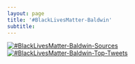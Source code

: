 ```yaml
---
layout: page
title: '#BlackLivesMatter-Baldwin'
subtitle:
---
```


<div class='myTableauViz' id='viz1530168417553' style='position: relative'><noscript><a href='#'><img alt='#BlackLivesMatter-Baldwin-Sources ' src='https:&#47;&#47;public.tableau.com&#47;static&#47;images&#47;Bl&#47;BlackLivesMatter-Baldwin-Sources&#47;BlackLivesMatter-Baldwin-Sources&#47;1_rss.png' style='border: none' /></a></noscript><object class='tableauViz'  style='display:none;'><param name='host_url' value='https%3A%2F%2Fpublic.tableau.com%2F' /> <param name='embed_code_version' value='3' /> <param name='site_root' value='' /><param name='name' value='BlackLivesMatter-Baldwin-Sources&#47;BlackLivesMatter-Baldwin-Sources' /><param name='tabs' value='no' /><param name='toolbar' value='yes' /><param name='static_image' value='https:&#47;&#47;public.tableau.com&#47;static&#47;images&#47;Bl&#47;BlackLivesMatter-Baldwin-Sources&#47;BlackLivesMatter-Baldwin-Sources&#47;1.png' /> <param name='animate_transition' value='yes' /><param name='display_static_image' value='yes' /><param name='display_spinner' value='yes' /><param name='display_overlay' value='yes' /><param name='display_count' value='yes' /><param name='filter' value='publish=yes' /></object>
</div>
<script type='text/javascript'>                    var divElement = document.getElementById('viz1530168417553');                    var vizElement = divElement.getElementsByTagName('object')[0];                    vizElement.style.width='1000px';vizElement.style.height='827px';                    var scriptElement = document.createElement('script');                    scriptElement.src = 'https://public.tableau.com/javascripts/api/viz_v1.js';                    vizElement.parentNode.insertBefore(scriptElement, vizElement);                </script>



<div class='myTableauViz' id='viz1530170882278' style='position: relative'><noscript><a href='#'><img alt='#BlackLivesMatter-Baldwin-Top-Tweets ' src='https:&#47;&#47;public.tableau.com&#47;static&#47;images&#47;KC&#47;KCRMTM3W2&#47;1_rss.png' style='border: none' /></a></noscript><object class='tableauViz'  style='display:none;'><param name='host_url' value='https%3A%2F%2Fpublic.tableau.com%2F' /> <param name='embed_code_version' value='3' /> <param name='path' value='shared&#47;KCRMTM3W2' /> <param name='toolbar' value='yes' /><param name='static_image' value='https:&#47;&#47;public.tableau.com&#47;static&#47;images&#47;KC&#47;KCRMTM3W2&#47;1.png' /> <param name='animate_transition' value='yes' /><param name='display_static_image' value='yes' /><param name='display_spinner' value='yes' /><param name='display_overlay' value='yes' /><param name='display_count' value='yes' /></object>
</div>
 <script type='text/javascript'>                    var divElement = document.getElementById('viz1530170882278');                    var vizElement = divElement.getElementsByTagName('object')[0];                    vizElement.style.width='1000px';vizElement.style.height='1227px';                    var scriptElement = document.createElement('script');                    scriptElement.src = 'https://public.tableau.com/javascripts/api/viz_v1.js';                    vizElement.parentNode.insertBefore(scriptElement, vizElement);
 </script>
